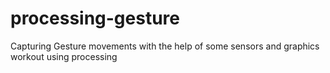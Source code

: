 processing-gesture
==================

Capturing Gesture movements with the help of some sensors and graphics workout using processing
